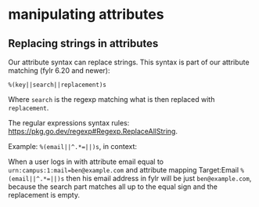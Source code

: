 # manipulating attributes

## Replacing strings in attributes

Our attribute syntax can replace strings. This syntax is part of our attribute matching (fylr 6.20 and newer):

```
%(key||search||replacement)s
```

Where `search` is the regexp matching what is then replaced with `replacement`.

The regular expressions syntax rules: https://pkg.go.dev/regexp#Regexp.ReplaceAllString.

Example: `%(email||^.*=||)s`, in context:

When a user logs in with attribute email equal to `urn:campus:1:mail=ben@example.com` and attribute mapping Target:Email `%(email||^.*=||)s` then his email address in fylr will be just `ben@example.com`, because the search part matches all up to the equal sign and the replacement is empty.
